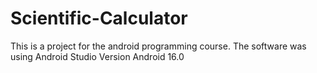 # Scientific-Calculator
This is a project for the android programming course.
The software was using Android Studio
Version Android 16.0 